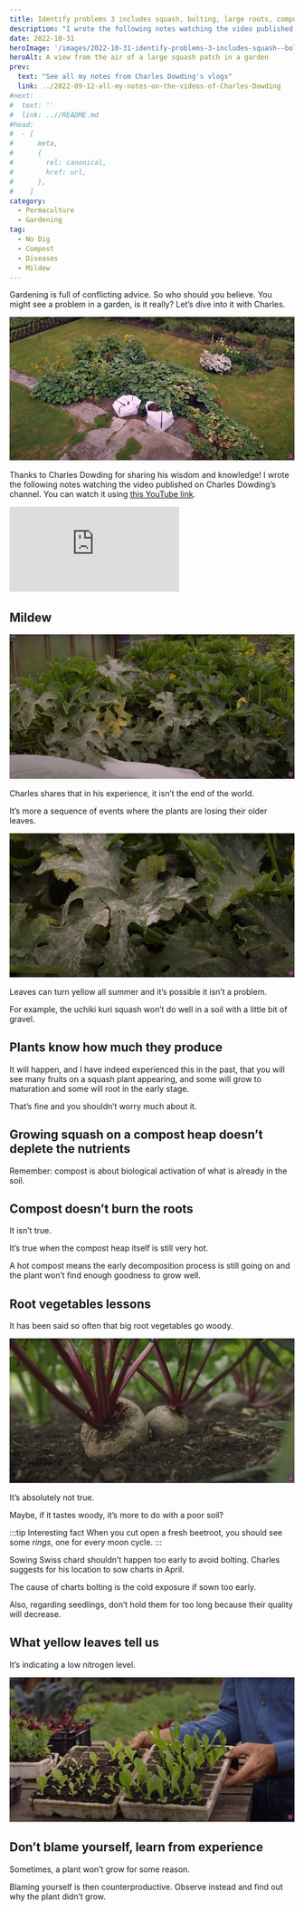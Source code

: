 ```yaml
---
title: Identify problems 3 includes squash, bolting, large roots, compost, by Charles Dowding
description: "I wrote the following notes watching the video published on Charles Dowding's channel"
date: 2022-10-31
heroImage: '/images/2022-10-31-identify-problems-3-includes-squash--bolting--large-roots--compost-charles-dowding-hero.jpg'
heroAlt: A view from the air of a large squash patch in a garden
prev:
  text: "See all my notes from Charles Dowding's vlogs"
  link: ../2022-09-12-all-my-notes-on-the-videos-of-Charles-Dowding
#next:
#  text: ''
#  link: ..//README.md
#head:
#  - [
#      meta,
#      {
#        rel: canonical,
#        href: url,
#      },
#    ]
category:
  - Permaculture
  - Gardening
tag:
  - No Dig
  - Compost
  - Diseases
  - Mildew
---
```


Gardening is full of conflicting advice. So who should you believe.
You might see a problem in a garden, is it really?
Let’s dive into it with Charles.

![A view from the air of a large squash patch in a garden](./images/2022-10-31-identify-problems-3-includes-squash--bolting--large-roots--compost-charles-dowding-hero.jpg 'Credits: image taken from Charles Dowding’s vlog')

Thanks to Charles Dowding for sharing his wisdom and knowledge!
I wrote the following notes watching the video published on Charles Dowding’s channel.
You can watch it using [this YouTube link](https://www.youtube.com/watch?v=TOhfV7X9cFE).

<!-- markdownlint-disable MD033 -->
<iframe class="newsletter-embed" src="https://thetooltip.substack.com/embed" frameborder="0" scrolling="no"></iframe>

## Mildew

![Courgettes with lower leaves covered with mildew](./images/courgettes-with-lower-leaves-covered-with-mildew.jpg 'Credits: image taken from Charles Dowding’s vlog')

Charles shares that in his experience, it isn’t the end of the world.

It’s more a sequence of events where the plants are losing their older leaves.

![Close up on courgettes leaves covered with mildew](./images/close-up-on-courgettes-leaves-covered-with-mildew.jpg 'Credits: image taken from Charles Dowding’s vlog')

Leaves can turn yellow all summer and it’s possible it isn’t a problem.

For example, the uchiki kuri squash won’t do well in a soil with a little bit of gravel.

## Plants know how much they produce

It will happen, and I have indeed experienced this in the past, that you will see many fruits on a squash plant appearing, and some will grow to maturation and some will root in the early stage.

That’s fine and you shouldn’t worry much about it.

## Growing squash on a compost heap doesn’t deplete the nutrients

Remember: compost is about biological activation of what is already in the soil.

## Compost doesn’t burn the roots

It isn’t true.

It’s true when the compost heap itself is still very hot.

A hot compost means the early decomposition process is still going on and the plant won’t find enough goodness to grow well.

## Root vegetables lessons

It has been said so often that big root vegetables go woody.

![2 beetroots in the ground](./images/2-beetroots-in-the-ground.jpg 'Credits: image taken from Charles Dowding’s vlog')

It’s absolutely not true.

Maybe, if it tastes woody, it’s more to do with a poor soil?

:::tip Interesting fact
When you cut open a fresh beetroot, you should see some _rings_, one for every moon cycle.
:::

Sowing Swiss chard shouldn’t happen too early to avoid bolting. Charles suggests for his location to sow charts in April.

The cause of charts bolting is the cold exposure if sown too early.

Also, regarding seedlings, don’t hold them for too long because their quality will decrease.

## What yellow leaves tell us

It’s indicating a low nitrogen level.

![Chicory in modules, with small and yellowish plants beside strong green plants](./images/chicory-in-modules.jpg 'Credits: image taken from Charles Dowding’s vlog')

## Don’t blame yourself, learn from experience

Sometimes, a plant won’t grow for some reason.

Blaming yourself is then counterproductive. Observe instead and find out why the plant didn’t grow.
